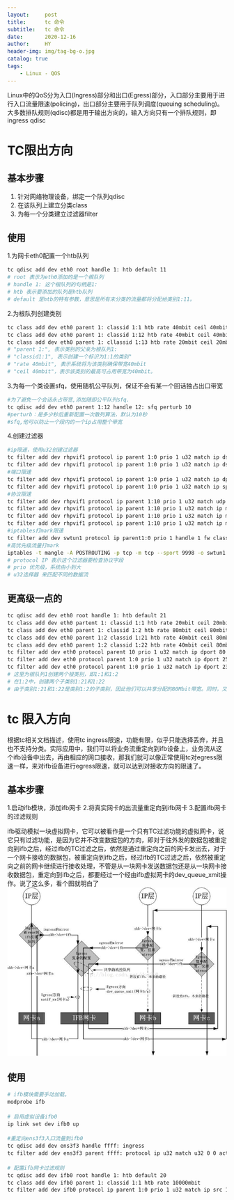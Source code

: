 ```yaml
---
layout:     post
title:      tc 命令
subtitle:   tc 命令
date:       2020-12-16
author:     HY
header-img: img/tag-bg-o.jpg
catalog: true
tags:
    - Linux - QOS
---
```


Linux中的QoS分为入口(Ingress)部分和出口(Egress)部分，入口部分主要用于进行入口流量限速(policing)，出口部分主要用于队列调度(queuing scheduling)。大多数排队规则(qdisc)都是用于输出方向的，输入方向只有一个排队规则，即ingress qdisc

# TC限出方向
## 基本步骤
1. 针对网络物理设备，绑定一个队列qdisc
2. 在该队列上建立分类class
3. 为每一个分类建立过滤器filter

## 使用
1.为网卡eth0配置一个htb队列

```bash
tc qdisc add dev eth0 root handle 1: htb default 11
# root 表示为eth0添加的是一个根队列
# handle 1: 这个根队列的句柄是1:
# htb 表示要添加的队列是htb队列
# default 是htb的特有参数，意思是所有未分类的流量都将分配给类别1:11。
```
2.为根队列创建类别

```bash
tc class add dev eth0 parent 1: classid 1:1 htb rate 40mbit ceil 40mbit  
tc class add dev eth0 parent 1: classid 1:12 htb rate 40mbit ceil 40mbit  
tc class add dev eth0 parent 1: cllassid 1:13 htb rate 20mbit ceil 20mbit
# "parent 1:", 表示类别的父亲为根队列1:
# "classid1:1", 表示创建一个标识为1:1的类别"
# "rate 40mbit", 表示系统将为该类别确保带宽40mbit
# "ceil 40mbit"，表示该类别的最高可占用带宽为40mbit。
```

3.为每一个类设置sfq，使用随机公平队列，保证不会有某一个回话独占出口带宽
```bash
#为了避免一个会话永占带宽,添加随即公平队列sfq.
tc qdisc add dev eth0 parent 1:12 handle 12: sfq perturb 10
#perturb：是多少秒后重新配置一次散列算法，默认为10秒
#sfq,他可以防止一个段内的一个ip占用整个带宽
```

4.创建过滤器

```bash
#ip限速，使用u32创建过滤器
tc filter add dev rhpvif1 protocol ip parent 1:0 prio 1 u32 match ip dst 10.0.0.2/32 flowid 1:11
tc filter add dev rhpvif1 protocol ip parent 1:0 prio 1 u32 match ip dst 10.0.0.2/32 match ip src 10.0.0.2/32 flowid 1:11
#端口限速
tc filter add dev rhpvif1 protocol ip parent 1:0 prio 1 u32 match ip dport 80 0xffff flowid 1:11
tc filter add dev rhpvif1 protocol ip parent 1:0 prio 1 u32 match ip sport 12345 0xffff flowid 1:11
#协议限速
tc filter add dev rhpvif1 protocol ip parent 1:10 prio 1 u32 match udp match ip dst 172.16.14.209/32 flowid 1:11
tc filter add dev rhpvif1 protocol ip parent 1:10 prio 1 u32 match ip match ip protocol 1 0xff flowid 1:11
tc filter add dev rhpvif1 protocol ip parent 1:10 prio 1 u32 match ip match ip protocol 6 0xff flowid 1:11
tc filter add dev rhpvif1 protocol ip parent 1:10 prio 1 u32 match ip match ip protocol 8 0xff flowid 1:11
#iptables打mark限速
tc filter add dev swtun1 protocol ip parent1:0 prio 1 handle 1 fw classid 1:11
#高优先级流量打mark
iptables -t mangle -A POSTROUTING -p tcp -m tcp --sport 9998 -o swtun1 -j MARK --set-mark 1
# protocol IP 表示这个过滤器要检查协议字段
# prio 优先级，系统由小到大
# u32选择器 来匹配不同的数据流
```

## 更高级一点的

```bash
tc qdisc add dev eth0 root handle 1: htb default 21  
tc class add dev eth0 partent 1: classid 1:1 htb rate 20mbit ceil 20mbit  
tc class add dev eth0 parent 1: classid 1:2 htb rate 80mbit ceil 80mbit  
tc class add dev eth0 parent 1:2 classid 1:21 htb rate 40mbit ceil 80mbit  
tc class add dev eth0 parent 1:2 classid 1:22 htb rate 40mbit ceil 80mbit  
tc filter add dev eth0 protocol parent 10 prio 1 u32 match ip dport 80 0xffff flowid 1:21  
tc filter add dev eth0 protocol parent 1:0 prio 1 u32 match ip dport 25 0xffff flowid 1:22  
tc filter add dev eth0 protocol parent 1:0 prio 1 u32 match ip dport 23 0xffff flowid 1:1
# 这里为根队列1创建两个根类别，即1:1和1:2
# 在1:2中，创建两个子类别1:21和1:22
# 由于类别1:21和1:22是类别1:2的子类别，因此他们可以共享分配的80Mbit带宽。同时，又确保当需要时，自己的带宽至少有40Mbit。
```

# tc 限入方向
根据tc相关文档描述，使用tc ingress限速，功能有限，似乎只能选择丢弃，并且也不支持分类。实际应用中，我们可以将业务流重定向到ifb设备上，业务流从这个ifb设备中出去，再由相应的网口接收，那我们就可以像正常使用tc对egress限速一样，来对ifb设备进行egress限速，就可以达到对接收方向的限速了。
## 基本步骤
1.启动ifb模块，添加ifb网卡
2.将真实网卡的出流量重定向到ifb网卡
3.配置ifb网卡的过滤规则

ifb驱动模拟一块虚拟网卡，它可以被看作是一个只有TC过滤功能的虚拟网卡，说它只有过滤功能，是因为它并不改变数据包的方向，即对于往外发的数据包被重定向到ifb之后，经过ifb的TC过滤之后，依然是通过重定向之前的网卡发出去，对于一个网卡接收的数据包，被重定向到ifb之后，经过ifb的TC过滤之后，依然被重定向之前的网卡继续进行接收处理，不管是从一块网卡发送数据包还是从一块网卡接收数据包，重定向到ifb之后，都要经过一个经由ifb虚拟网卡的dev_queue_xmit操作。说了这么多，看个图就明白了
![](/img/articles/tc/ifb.jpeg)

## 使用
```bash
# ifb模块需要手动加载。
modprobe ifb

# 启用虚拟设备ifb0
ip link set dev ifb0 up

#重定向ens3f3入口流量到ifb0
tc qdisc add dev ens3f3 handle ffff: ingress
tc filter add dev ens3f3 parent ffff: protocol ip u32 match u32 0 0 action mirred egress redirect dev ifb0

# 配置ifb网卡过滤规则
tc qdisc add dev ifb0 root handle 1: htb default 20
tc class add dev ifb0 parent 1: classid 1:1 htb rate 10000mbit
tc filter add dev ifb0 protocol ip parent 1:0 prio 1 u32 match ip src 129.9.123.85 flowid 1:1
```